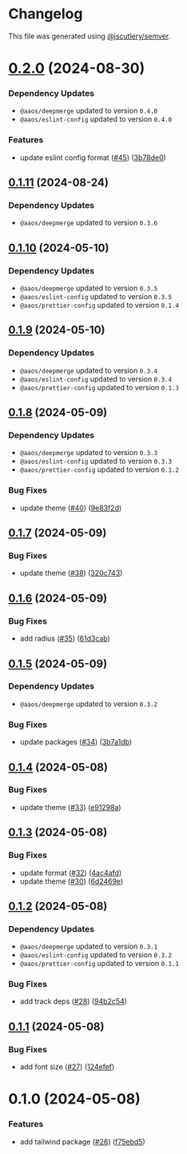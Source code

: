 # Changelog

This file was generated using [@jscutlery/semver](https://github.com/jscutlery/semver).

# [0.2.0](https://github.com/achieveagility/utils/compare/@aaos/tailwind-0.1.11...@aaos/tailwind-0.2.0) (2024-08-30)

### Dependency Updates

* `@aaos/deepmerge` updated to version `0.4.0`
* `@aaos/eslint-config` updated to version `0.4.0`

### Features

* update eslint config format ([#45](https://github.com/achieveagility/utils/issues/45)) ([3b78de0](https://github.com/achieveagility/utils/commit/3b78de091f8b24a46dc502efa00aa2c98ce4190c))



## [0.1.11](https://github.com/achieveagility/utils/compare/@aaos/tailwind-0.1.10...@aaos/tailwind-0.1.11) (2024-08-24)

### Dependency Updates

* `@aaos/deepmerge` updated to version `0.3.6`


## [0.1.10](https://github.com/achieveagility/utils/compare/@aaos/tailwind-0.1.9...@aaos/tailwind-0.1.10) (2024-05-10)

### Dependency Updates

* `@aaos/deepmerge` updated to version `0.3.5`
* `@aaos/eslint-config` updated to version `0.3.5`
* `@aaos/prettier-config` updated to version `0.1.4`


## [0.1.9](https://github.com/achieveagility/utils/compare/@aaos/tailwind-0.1.8...@aaos/tailwind-0.1.9) (2024-05-10)

### Dependency Updates

* `@aaos/deepmerge` updated to version `0.3.4`
* `@aaos/eslint-config` updated to version `0.3.4`
* `@aaos/prettier-config` updated to version `0.1.3`


## [0.1.8](https://github.com/achieveagility/utils/compare/@aaos/tailwind-0.1.7...@aaos/tailwind-0.1.8) (2024-05-09)

### Dependency Updates

* `@aaos/deepmerge` updated to version `0.3.3`
* `@aaos/eslint-config` updated to version `0.3.3`
* `@aaos/prettier-config` updated to version `0.1.2`

### Bug Fixes

* update theme ([#40](https://github.com/achieveagility/utils/issues/40)) ([9e83f2d](https://github.com/achieveagility/utils/commit/9e83f2d316daad4804be32ec7bb35961b39cdb92))



## [0.1.7](https://github.com/achieveagility/utils/compare/@aaos/tailwind-0.1.6...@aaos/tailwind-0.1.7) (2024-05-09)


### Bug Fixes

* update theme ([#38](https://github.com/achieveagility/utils/issues/38)) ([320c743](https://github.com/achieveagility/utils/commit/320c743d007ce8765a334be4e40a82e9957d4a8c))



## [0.1.6](https://github.com/achieveagility/utils/compare/@aaos/tailwind-0.1.5...@aaos/tailwind-0.1.6) (2024-05-09)


### Bug Fixes

* add radius ([#35](https://github.com/achieveagility/utils/issues/35)) ([61d3cab](https://github.com/achieveagility/utils/commit/61d3cababadb644ed03f69ea450d425c548247bb))



## [0.1.5](https://github.com/achieveagility/utils/compare/@aaos/tailwind-0.1.4...@aaos/tailwind-0.1.5) (2024-05-09)

### Dependency Updates

* `@aaos/deepmerge` updated to version `0.3.2`

### Bug Fixes

* update packages ([#34](https://github.com/achieveagility/utils/issues/34)) ([3b7a1db](https://github.com/achieveagility/utils/commit/3b7a1db3dd14468fe4af396f873d54db904a2434))



## [0.1.4](https://github.com/achieveagility/utils/compare/@aaos/tailwind-0.1.3...@aaos/tailwind-0.1.4) (2024-05-08)


### Bug Fixes

* update theme ([#33](https://github.com/achieveagility/utils/issues/33)) ([e91298a](https://github.com/achieveagility/utils/commit/e91298a35e37edc374c8b0265e31ce4ca6b30de9))



## [0.1.3](https://github.com/achieveagility/utils/compare/@aaos/tailwind-0.1.2...@aaos/tailwind-0.1.3) (2024-05-08)


### Bug Fixes

* update format ([#32](https://github.com/achieveagility/utils/issues/32)) ([4ac4afd](https://github.com/achieveagility/utils/commit/4ac4afd1ca09f71cac3572d01d50bf9d4c559486))
* update theme ([#30](https://github.com/achieveagility/utils/issues/30)) ([6d2469e](https://github.com/achieveagility/utils/commit/6d2469edcbdcc879cda493ce38516ecfd388013c))



## [0.1.2](https://github.com/achieveagility/utils/compare/@aaos/tailwind-0.1.1...@aaos/tailwind-0.1.2) (2024-05-08)

### Dependency Updates

* `@aaos/deepmerge` updated to version `0.3.1`
* `@aaos/eslint-config` updated to version `0.3.2`
* `@aaos/prettier-config` updated to version `0.1.1`

### Bug Fixes

* add track deps ([#28](https://github.com/achieveagility/utils/issues/28)) ([94b2c54](https://github.com/achieveagility/utils/commit/94b2c54575db73ee81f6161da303f3be1d2ea212))



## [0.1.1](https://github.com/achieveagility/utils/compare/@aaos/tailwind-0.1.0...@aaos/tailwind-0.1.1) (2024-05-08)


### Bug Fixes

* add font size ([#27](https://github.com/achieveagility/utils/issues/27)) ([124efef](https://github.com/achieveagility/utils/commit/124efef59e0b36fd11ddcadbd529e7ea82cbc6ad))



# 0.1.0 (2024-05-08)


### Features

* add tailwind package ([#26](https://github.com/achieveagility/utils/issues/26)) ([f75ebd5](https://github.com/achieveagility/utils/commit/f75ebd536228984370a9de2a274c165122f1b2b7))
